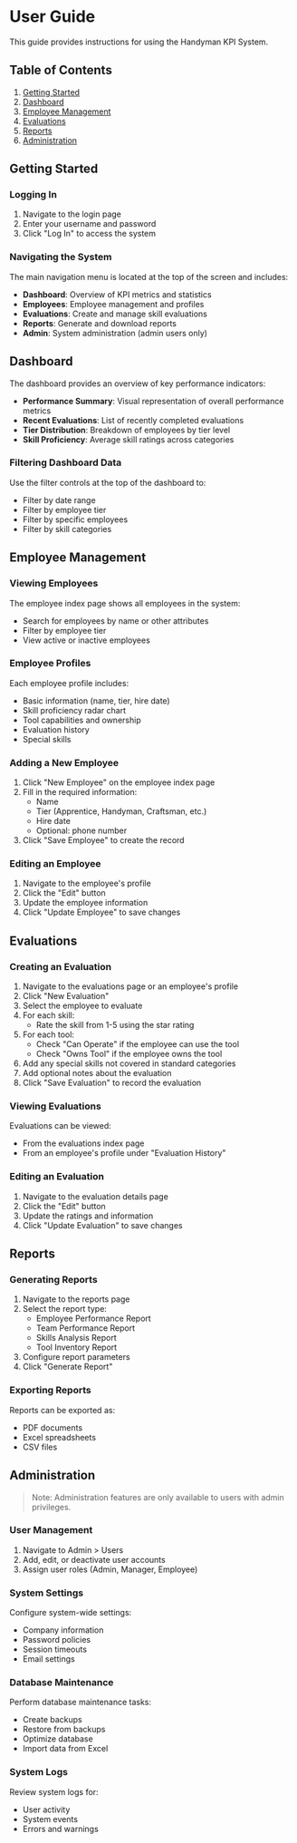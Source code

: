 # User Guide

This guide provides instructions for using the Handyman KPI System.

## Table of Contents

1. [Getting Started](#getting-started)
2. [Dashboard](#dashboard)
3. [Employee Management](#employee-management)
4. [Evaluations](#evaluations)
5. [Reports](#reports)
6. [Administration](#administration)

## Getting Started

### Logging In

1. Navigate to the login page
2. Enter your username and password
3. Click "Log In" to access the system

### Navigating the System

The main navigation menu is located at the top of the screen and includes:

- **Dashboard**: Overview of KPI metrics and statistics
- **Employees**: Employee management and profiles
- **Evaluations**: Create and manage skill evaluations
- **Reports**: Generate and download reports
- **Admin**: System administration (admin users only)

## Dashboard

The dashboard provides an overview of key performance indicators:

- **Performance Summary**: Visual representation of overall performance metrics
- **Recent Evaluations**: List of recently completed evaluations
- **Tier Distribution**: Breakdown of employees by tier level
- **Skill Proficiency**: Average skill ratings across categories

### Filtering Dashboard Data

Use the filter controls at the top of the dashboard to:

- Filter by date range
- Filter by employee tier
- Filter by specific employees
- Filter by skill categories

## Employee Management

### Viewing Employees

The employee index page shows all employees in the system:

- Search for employees by name or other attributes
- Filter by employee tier
- View active or inactive employees

### Employee Profiles

Each employee profile includes:

- Basic information (name, tier, hire date)
- Skill proficiency radar chart
- Tool capabilities and ownership
- Evaluation history
- Special skills

### Adding a New Employee

1. Click "New Employee" on the employee index page
2. Fill in the required information:
   - Name
   - Tier (Apprentice, Handyman, Craftsman, etc.)
   - Hire date
   - Optional: phone number
3. Click "Save Employee" to create the record

### Editing an Employee

1. Navigate to the employee's profile
2. Click the "Edit" button
3. Update the employee information
4. Click "Update Employee" to save changes

## Evaluations

### Creating an Evaluation

1. Navigate to the evaluations page or an employee's profile
2. Click "New Evaluation"
3. Select the employee to evaluate
4. For each skill:
   - Rate the skill from 1-5 using the star rating
5. For each tool:
   - Check "Can Operate" if the employee can use the tool
   - Check "Owns Tool" if the employee owns the tool
6. Add any special skills not covered in standard categories
7. Add optional notes about the evaluation
8. Click "Save Evaluation" to record the evaluation

### Viewing Evaluations

Evaluations can be viewed:
- From the evaluations index page
- From an employee's profile under "Evaluation History"

### Editing an Evaluation

1. Navigate to the evaluation details page
2. Click the "Edit" button
3. Update the ratings and information
4. Click "Update Evaluation" to save changes

## Reports

### Generating Reports

1. Navigate to the reports page
2. Select the report type:
   - Employee Performance Report
   - Team Performance Report
   - Skills Analysis Report
   - Tool Inventory Report
3. Configure report parameters
4. Click "Generate Report"

### Exporting Reports

Reports can be exported as:
- PDF documents
- Excel spreadsheets
- CSV files

## Administration

> Note: Administration features are only available to users with admin privileges.

### User Management

1. Navigate to Admin > Users
2. Add, edit, or deactivate user accounts
3. Assign user roles (Admin, Manager, Employee)

### System Settings

Configure system-wide settings:
- Company information
- Password policies
- Session timeouts
- Email settings

### Database Maintenance

Perform database maintenance tasks:
- Create backups
- Restore from backups
- Optimize database
- Import data from Excel

### System Logs

Review system logs for:
- User activity
- System events
- Errors and warnings
